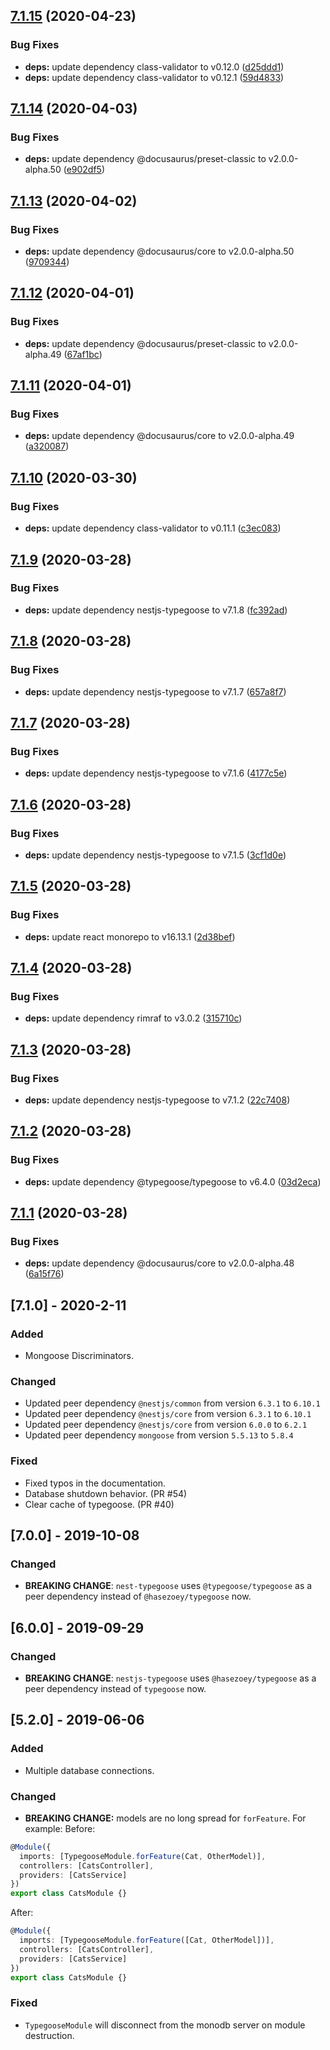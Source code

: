 ## [7.1.15](https://github.com/kpfromer/nestjs-typegoose/compare/v7.1.14...v7.1.15) (2020-04-23)


### Bug Fixes

* **deps:** update dependency class-validator to v0.12.0 ([d25ddd1](https://github.com/kpfromer/nestjs-typegoose/commit/d25ddd1a7348991f2a4f539f81ff5426b5e9013a))
* **deps:** update dependency class-validator to v0.12.1 ([59d4833](https://github.com/kpfromer/nestjs-typegoose/commit/59d48339f591686f53077d160a63ef41881b68ac))

## [7.1.14](https://github.com/kpfromer/nestjs-typegoose/compare/v7.1.13...v7.1.14) (2020-04-03)


### Bug Fixes

* **deps:** update dependency @docusaurus/preset-classic to v2.0.0-alpha.50 ([e902df5](https://github.com/kpfromer/nestjs-typegoose/commit/e902df530935854edb3a6e6b48e236008593d759))

## [7.1.13](https://github.com/kpfromer/nestjs-typegoose/compare/v7.1.12...v7.1.13) (2020-04-02)


### Bug Fixes

* **deps:** update dependency @docusaurus/core to v2.0.0-alpha.50 ([9709344](https://github.com/kpfromer/nestjs-typegoose/commit/9709344ea2bcde790a5820f5d7a55af64254173e))

## [7.1.12](https://github.com/kpfromer/nestjs-typegoose/compare/v7.1.11...v7.1.12) (2020-04-01)


### Bug Fixes

* **deps:** update dependency @docusaurus/preset-classic to v2.0.0-alpha.49 ([67af1bc](https://github.com/kpfromer/nestjs-typegoose/commit/67af1bc529b842ebd18927495e50e5bdd5dc1fc1))

## [7.1.11](https://github.com/kpfromer/nestjs-typegoose/compare/v7.1.10...v7.1.11) (2020-04-01)


### Bug Fixes

* **deps:** update dependency @docusaurus/core to v2.0.0-alpha.49 ([a320087](https://github.com/kpfromer/nestjs-typegoose/commit/a320087a8f3f34a2e2ba4ad0b3f018676a29b100))

## [7.1.10](https://github.com/kpfromer/nestjs-typegoose/compare/v7.1.9...v7.1.10) (2020-03-30)


### Bug Fixes

* **deps:** update dependency class-validator to v0.11.1 ([c3ec083](https://github.com/kpfromer/nestjs-typegoose/commit/c3ec08391bd0f2ad5c9c67da0e29a4c6636e39d3))

## [7.1.9](https://github.com/kpfromer/nestjs-typegoose/compare/v7.1.8...v7.1.9) (2020-03-28)


### Bug Fixes

* **deps:** update dependency nestjs-typegoose to v7.1.8 ([fc392ad](https://github.com/kpfromer/nestjs-typegoose/commit/fc392ad003f6c03d190d699374661dffcc77564d))

## [7.1.8](https://github.com/kpfromer/nestjs-typegoose/compare/v7.1.7...v7.1.8) (2020-03-28)


### Bug Fixes

* **deps:** update dependency nestjs-typegoose to v7.1.7 ([657a8f7](https://github.com/kpfromer/nestjs-typegoose/commit/657a8f726fe4c480ee82e3ff23d199573070c04e))

## [7.1.7](https://github.com/kpfromer/nestjs-typegoose/compare/v7.1.6...v7.1.7) (2020-03-28)


### Bug Fixes

* **deps:** update dependency nestjs-typegoose to v7.1.6 ([4177c5e](https://github.com/kpfromer/nestjs-typegoose/commit/4177c5ed223c6648d715370b1efe81f6b7fdb39a))

## [7.1.6](https://github.com/kpfromer/nestjs-typegoose/compare/v7.1.5...v7.1.6) (2020-03-28)


### Bug Fixes

* **deps:** update dependency nestjs-typegoose to v7.1.5 ([3cf1d0e](https://github.com/kpfromer/nestjs-typegoose/commit/3cf1d0ec8d9ea6ebef7a21ec0b4fbfc39638c8e7))

## [7.1.5](https://github.com/kpfromer/nestjs-typegoose/compare/v7.1.4...v7.1.5) (2020-03-28)


### Bug Fixes

* **deps:** update react monorepo to v16.13.1 ([2d38bef](https://github.com/kpfromer/nestjs-typegoose/commit/2d38bef8ed5705579f33802ea172d45a787be803))

## [7.1.4](https://github.com/kpfromer/nestjs-typegoose/compare/v7.1.3...v7.1.4) (2020-03-28)


### Bug Fixes

* **deps:** update dependency rimraf to v3.0.2 ([315710c](https://github.com/kpfromer/nestjs-typegoose/commit/315710c672f867e8e8472a6282101fb0c3167118))

## [7.1.3](https://github.com/kpfromer/nestjs-typegoose/compare/v7.1.2...v7.1.3) (2020-03-28)


### Bug Fixes

* **deps:** update dependency nestjs-typegoose to v7.1.2 ([22c7408](https://github.com/kpfromer/nestjs-typegoose/commit/22c740856e9708dc11fd676e54a6eaee8dc75a96))

## [7.1.2](https://github.com/kpfromer/nestjs-typegoose/compare/v7.1.1...v7.1.2) (2020-03-28)


### Bug Fixes

* **deps:** update dependency @typegoose/typegoose to v6.4.0 ([03d2eca](https://github.com/kpfromer/nestjs-typegoose/commit/03d2eca017bc662fdd6d195413a745fd2f9063aa))

## [7.1.1](https://github.com/kpfromer/nestjs-typegoose/compare/v7.1.0...v7.1.1) (2020-03-28)


### Bug Fixes

* **deps:** update dependency @docusaurus/core to v2.0.0-alpha.48 ([6a15f76](https://github.com/kpfromer/nestjs-typegoose/commit/6a15f768f490490198885b015e37be259ee2e7d2))

## [7.1.0] - 2020-2-11

### Added

- Mongoose Discriminators.

### Changed

- Updated peer dependency `@nestjs/common` from version `6.3.1` to `6.10.1`
- Updated peer dependency `@nestjs/core` from version `6.3.1` to `6.10.1`
- Updated peer dependency `@nestjs/core` from version `6.0.0` to `6.2.1`
- Updated peer dependency `mongoose` from version `5.5.13` to `5.8.4`

### Fixed

- Fixed typos in the documentation.
- Database shutdown behavior. (PR #54)
- Clear cache of typegoose. (PR #40)

## [7.0.0] - 2019-10-08

### Changed

- **BREAKING CHANGE**: `nest-typegoose` uses `@typegoose/typegoose` as a peer dependency instead of `@hasezoey/typegoose` now.

## [6.0.0] - 2019-09-29

### Changed

- **BREAKING CHANGE**: `nestjs-typegoose` uses `@hasezoey/typegoose` as a peer dependency instead of `typegoose` now.

## [5.2.0] - 2019-06-06

### Added

- Multiple database connections.

### Changed

- **BREAKING CHANGE:** models are no long spread for `forFeature`. For example:
  Before:

```typescript
@Module({
  imports: [TypegooseModule.forFeature(Cat, OtherModel)],
  controllers: [CatsController],
  providers: [CatsService]
})
export class CatsModule {}
```

After:

```typescript
@Module({
  imports: [TypegooseModule.forFeature([Cat, OtherModel])],
  controllers: [CatsController],
  providers: [CatsService]
})
export class CatsModule {}
```

### Fixed

- `TypegooseModule` will disconnect from the monodb server on module destruction.

